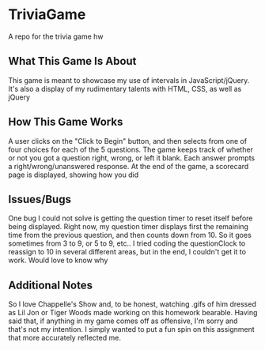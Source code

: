 # TriviaGame
A repo for the trivia game hw

<h2>What This Game Is About</h2>
<p>This game is meant to showcase my use of intervals in JavaScript/jQuery.  It's also a display of my rudimentary talents with HTML, CSS, as well as jQuery</p>

<h2>How This Game Works</h2>
<p>A user clicks on the "Click to Begin" button, and then selects from one of four choices for each of the 5 questions.  The game keeps track of whether or not you got a question right, wrong, or left it blank.  Each answer prompts a right/wrong/unanswered response.  At the end of the game, a scorecard page is displayed, showing how you did</p>

<h2>Issues/Bugs</h2>
<p>One bug I could not solve is getting the question timer to reset itself before being displayed.  Right now, my question timer displays first the remaining time from the previous question, and then counts down from 10.  So it goes sometimes from 3 to 9, or 5 to 9, etc..  I tried coding the questionClock to reassign to 10 in several different areas, but in the end, I couldn't get it to work.  Would love to know why</p>

<h2>Additional Notes</h2>
<p>So I love Chappelle's Show and, to be honest, watching .gifs of him dressed as Lil Jon or Tiger Woods made working on this homework bearable.  Having said that, if anything in my game comes off as offensive, I'm sorry and that's not my intention.  I simply wanted to put a fun spin on this assignment that more accurately reflected me.</p>
